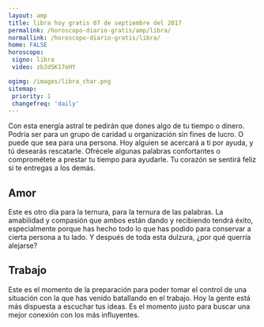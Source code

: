 ```yaml
---
layout: amp
title: libra hoy gratis 07 de septiembre del 2017 
permalink: /horoscopo-diario-gratis/amp/libra/
normallink: /horoscopo-diario-gratis/libra/
home: FALSE
horoscopo:
 signo: libra
 video: zbJdSK17oHY

ogimg: /images/libra_char.png
sitemap:
 priority: 1
 changefreq: 'daily'
---
```



Con esta energía astral te pedirán que dones algo de tu tiempo o dinero. Podría ser para un grupo de caridad u organización sin fines de lucro. O puede que sea para una persona. Hoy alguien se acercará a ti por ayuda, y tú desearás rescatarle. Ofrécele algunas palabras confortantes o comprométete a prestar tu tiempo para ayudarle. Tu corazón se sentirá feliz si te entregas a los demás.

## Amor

Este es otro día para la ternura, para la ternura de las palabras. La amabilidad y compasión que ambos están dando y recibiendo tendrá éxito, especialmente porque has hecho todo lo que has podido para conservar a cierta persona a tu lado. Y después de toda esta dulzura, ¿por qué querría alejarse?

## Trabajo

Este es el momento de la preparación para poder tomar el control de una situación con la que has venido batallando en el trabajo. Hoy la gente está más dispuesta a escuchar tus ideas. Es el momento justo para buscar una mejor conexión con los más influyentes.